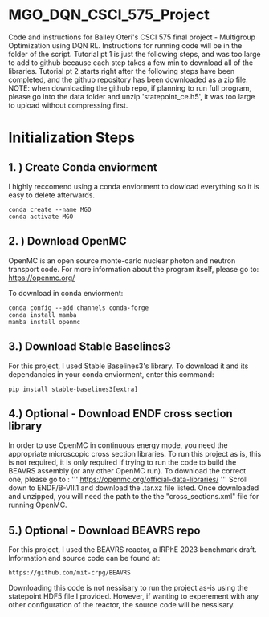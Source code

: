 # MGO_DQN_CSCI_575_Project
Code and instructions for Bailey Oteri's CSCI 575 final project - Multigroup Optimization using DQN RL.
Instructions for running code will be in the folder of the script. 
Tutorial pt 1 is just the following steps, and was too large to add to github because each step takes a few min to download all of the libraries. Tutorial pt 2 starts right after the following steps have been completed, and the github repository has been downloaded as a zip file. 
NOTE: when downloading the github repo, if planning to run full program, please go into the data folder and unzip 'statepoint_ce.h5', it was too large to upload without compressing first.
# Initialization Steps
## 1. ) Create Conda enviorment
I highly reccomend using a conda enviorment to dowload everything so it is easy to delete afterwards.
```
conda create --name MGO
conda activate MGO
```

## 2. ) Download OpenMC 
OpenMC is an open source monte-carlo nuclear photon and neutron transport code.
For more information about the program itself, please go to: https://openmc.org/

To download in conda enviorment:
```
conda config --add channels conda-forge
conda install mamba
mamba install openmc
```
## 3.) Download Stable Baselines3
For this project, I used Stable Baselines3's library. To download it and its dependancies in your conda enviorment, enter this command: 
```
pip install stable-baselines3[extra]
```

## 4.) Optional - Download ENDF cross section library
In order to use OpenMC in continuous energy mode, you need the appropriate microscopic cross section libraries. To run this project as is, this is not required, it is only required if trying to run the code to build the BEAVRS assembly (or any other OpenMC run).
To download the correct one, please go to : 
'''
https://openmc.org/official-data-libraries/
'''
Scroll down to ENDF/B-VII.1 and download the .tar.xz file listed. Once downloaded and unzipped, you will need the path to the the "cross_sections.xml" file for running OpenMC. 
## 5.) Optional - Download BEAVRS repo
For this project, I used the BEAVRS reactor, a IRPhE 2023 benchmark draft. 
Information and source code can be found at: 
```
https://github.com/mit-crpg/BEAVRS
```
Downloading this code is not nessisary to run the project as-is using the statepoint HDF5 file I provided. However, if wanting to experement with any other configuration of the reactor, the source code will be nessisary. 
